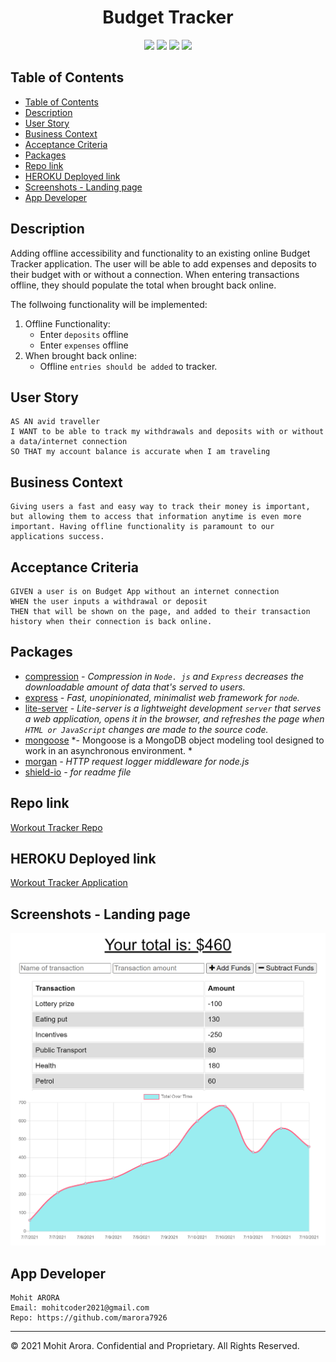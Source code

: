 <h1 align="center"> Budget Tracker </h1>

<p align="center">
    <img src="https://img.shields.io/github/repo-size/marora7926/budget-tracker" />
    <img src="https://img.shields.io/github/languages/count/marora7926/budget-tracker" />
    <img src="https://img.shields.io/github/issues/marora7926/budget-tracker" />
    <img src="https://img.shields.io/github/last-commit/marora7926/budget-tracker" />
</p>

## Table of Contents

- [Table of Contents](#table-of-contents)
- [Description](#description)
- [User Story](#user-story)
- [Business Context](#business-context)
- [Acceptance Criteria](#acceptance-criteria)
- [Packages](#packages)
- [Repo link](#repo-link)
- [HEROKU Deployed link](#heroku-deployed-link)
- [Screenshots - Landing page](#screenshots---landing-page)
- [App Developer](#app-developer)

## Description

Adding offline accessibility and functionality to an existing online Budget Tracker application. The user will be able to add expenses and deposits to their budget with or without a connection. When entering transactions offline, they should populate the total when brought back online.

The follwoing functionality will be implemented:
  1. Offline Functionality:
       - Enter `deposits` offline
       - Enter `expenses` offline
  2. When brought back online:
       - Offline `entries should be added` to tracker.

## User Story

```
AS AN avid traveller
I WANT to be able to track my withdrawals and deposits with or without a data/internet connection
SO THAT my account balance is accurate when I am traveling
```

## Business Context
```
Giving users a fast and easy way to track their money is important, but allowing them to access that information anytime is even more important. Having offline functionality is paramount to our applications success.
```

## Acceptance Criteria
```
GIVEN a user is on Budget App without an internet connection
WHEN the user inputs a withdrawal or deposit
THEN that will be shown on the page, and added to their transaction history when their connection is back online.
```

## Packages
  * [compression](https://www.npmjs.com/package/compression) *- Compression in `Node. js` and `Express` decreases the downloadable amount of data that's served to users.*
  * [express](https://www.npmjs.com/package/express) *- Fast, unopinionated, minimalist web framework for `node`.*
  * [lite-server](https://www.npmjs.com/package/lite-server) *- Lite-server is a lightweight development `server` that serves a web application, opens it in the browser, and refreshes the page when `HTML or JavaScript` changes are made to the source code.*
  * [mongoose](https://www.npmjs.com/package/mongoose) *- Mongoose is a MongoDB object modeling tool designed to work in an asynchronous environment. *
  * [morgan](https://www.npmjs.com/package/morgan) *- HTTP request logger middleware for node.js*
  * [shield-io](https://shields.io/) *- for readme file*

## Repo link
[Workout Tracker Repo](https://github.com/marora7926/budget-tracker)

## HEROKU Deployed link
[Workout Tracker Application](https://budget-tracker-ma.herokuapp.com/)

## Screenshots - Landing page
![Screenshot-landing-page](./public/assets/images/landing-page.png)

## App Developer
```
Mohit ARORA
Email: mohitcoder2021@gmail.com
Repo: https://github.com/marora7926
```
- - -
© 2021 Mohit Arora. Confidential and Proprietary. All Rights Reserved.